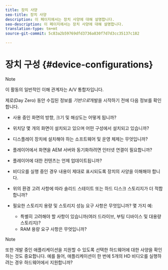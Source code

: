 ```yaml
---
title: 장치 사양
seo-title: 장치 사양
description: 이 페이지에서는 장치 사양에 대해 설명합니다.
seo-description: 이 페이지에서는 장치 사양에 대해 설명합니다.
translation-type: tm+mt
source-git-commit: 5c83a2b59769dfd3736a830f7d7d3cc35137c182

---
```



# 장치 구성 {#device-configurations}

>[!NOTE]
>
>이 활동의 일반적인 이해 관계자는 A/V 통합자입니다.

제로(Day Zero) 동안 수집된 정보를 *기반으로*&#x200B;개발을 시작하기 전에 다음 정보를 확인합니다.

* 사용 중인 화면의 방향, 크기 및 해상도는 어떻게 됩니까?

* 위치당 몇 개의 화면이 설치되고 있으며 어떤 구성에서 설치되고 있습니까?

* 디스플레이 장치에 설치해야 하는 소프트웨어 및 운영 체제는 무엇입니까?

* 플레이어에서 화면을 AEM 서버와 동기화하려면 인터넷 연결이 필요합니까?

* 플레이어에 대한 컨텐츠는 언제 업데이트됩니까?

* 비디오를 실행 중인 경우 내용이 제대로 표시되도록 장치의 사양을 이해해야 합니다.

* 위의 환경 고려 사항에 따라 솔리드 스테이트 또는 하드 디스크 스토리지가 더 적합합니까?

* 필요한 스토리지 용량 및 스토리지 성능 요구 사항은 무엇입니까? 몇 가지 예:
   * 특별히 고려해야 할 사항이 있습니까(여러 드라이브, 부팅 디바이스 및 대용량 스토리지)?
   * RAM 용량 요구 사항은 무엇입니까?


>[!NOTE]
>
>또한 개발 중인 애플리케이션을 지원할 수 있도록 선택한 하드웨어에 대한 사양을 확인하는 것도 중요합니다. 예를 들어, 애플리케이션이 한 번에 5개의 HD 비디오를 실행하려는 경우 하드웨어에서 지원합니까?
